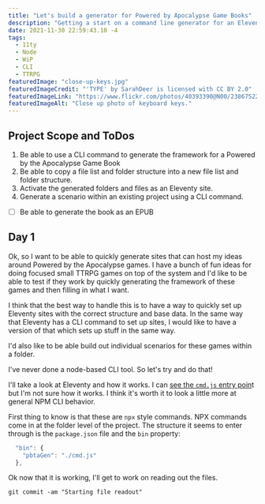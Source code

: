 ```yaml
---
title: "Let's build a generator for Powered by Apocalypse Game Books"
description: "Getting a start on a command line generator for an Eleventy site for PBTA games."
date: 2021-11-30 22:59:43.10 -4
tags:
  - 11ty
  - Node
  - WiP
  - CLI
  - TTRPG
featuredImage: "close-up-keys.jpg"
featuredImageCredit: "'TYPE' by SarahDeer is licensed with CC BY 2.0"
featuredImageLink: "https://www.flickr.com/photos/40393390@N00/2386752252"
featuredImageAlt: "Close up photo of keyboard keys."
---
```


## Project Scope and ToDos

1. Be able to use a CLI command to generate the framework for a Powered by the Apocalypse Game Book
2. Be able to copy a file list and folder structure into a new file list and folder structure.
3. Activate the generated folders and files as an Eleventy site.
4. Generate a scenario within an existing project using a CLI command.

- [ ] Be able to generate the book as an EPUB

## Day 1

Ok, so I want to be able to quickly generate sites that can host my ideas around Powered by the Apocalypse games. I have a bunch of fun ideas for doing focused small TTRPG games on top of the system and I'd like to be able to test if they work by quickly generating the framework of these games and then filling in what I want.

I think that the best way to handle this is to have a way to quickly set up Eleventy sites with the correct structure and base data. In the same way that Eleventy has a CLI command to set up sites, I would like to have a version of that which sets up stuff in the same way.

I'd also like to be able build out individual scenarios for these games within a folder.

I've never done a node-based CLI tool. So let's try and do that!

I'll take a look at Eleventy and how it works. I can [see the `cmd.js` entry poin](https://github.com/11ty/eleventy/blob/master/cmd.js)t but I'm not sure how it works. I think it's worth it to look a little more at general NPM CLI behavior.

First thing to know is that these are `npx` style commands. NPX commands come in at the folder level of the project. The structure it seems to enter through is the `package.json` file and the `bin` property:

```javascript
  "bin": {
    "pbtaGen": "./cmd.js"
  },
```

Ok now that it is working, I'll get to work on reading out the files.

`git commit -am "Starting file readout"`
